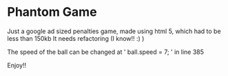 Phantom Game 
============

Just a google ad sized penalties game, made using html 5, which had to be less than 150kb 
It needs refactoring (I know!! :) )

The speed of the ball can be changed at ' ball.speed = 7; ' in line 385

Enjoy!!